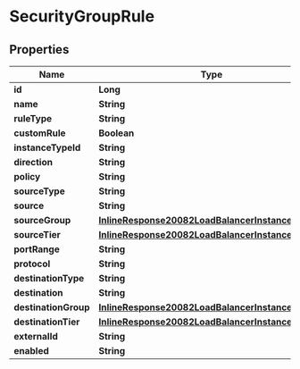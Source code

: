 

# SecurityGroupRule

## Properties

Name | Type | Description | Notes
------------ | ------------- | ------------- | -------------
**id** | **Long** |  |  [optional]
**name** | **String** |  |  [optional]
**ruleType** | **String** |  |  [optional]
**customRule** | **Boolean** |  |  [optional]
**instanceTypeId** | **String** |  |  [optional]
**direction** | **String** |  |  [optional]
**policy** | **String** |  |  [optional]
**sourceType** | **String** |  |  [optional]
**source** | **String** |  |  [optional]
**sourceGroup** | [**InlineResponse20082LoadBalancerInstanceSslCert**](InlineResponse20082LoadBalancerInstanceSslCert.md) |  |  [optional]
**sourceTier** | [**InlineResponse20082LoadBalancerInstanceSslCert**](InlineResponse20082LoadBalancerInstanceSslCert.md) |  |  [optional]
**portRange** | **String** |  |  [optional]
**protocol** | **String** |  |  [optional]
**destinationType** | **String** |  |  [optional]
**destination** | **String** |  |  [optional]
**destinationGroup** | [**InlineResponse20082LoadBalancerInstanceSslCert**](InlineResponse20082LoadBalancerInstanceSslCert.md) |  |  [optional]
**destinationTier** | [**InlineResponse20082LoadBalancerInstanceSslCert**](InlineResponse20082LoadBalancerInstanceSslCert.md) |  |  [optional]
**externalId** | **String** |  |  [optional]
**enabled** | **String** |  |  [optional]



